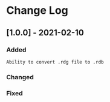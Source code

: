 # Change Log

## [1.0.0] - 2021-02-10
### Added
    Ability to convert .rdg file to .rdb
### Changed
### Fixed